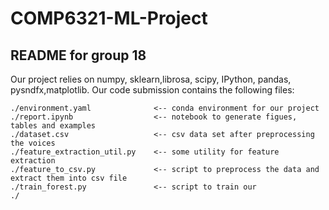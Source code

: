 # COMP6321-ML-Project
## README for group 18

Our project relies on numpy, sklearn,librosa, scipy, IPython, pandas, pysndfx,matplotlib.
Our code submission contains the following files:

    ./environment.yaml              <-- conda environment for our project
    ./report.ipynb                  <-- notebook to generate figues, tables and examples
    ./dataset.csv                   <-- csv data set after preprocessing the voices
    ./feature_extraction_util.py    <-- some utility for feature extraction
    ./feature_to_csv.py             <-- script to preprocess the data and extract them into csv file
    ./train_forest.py               <-- script to train our 
    ./
